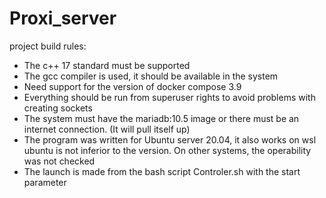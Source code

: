 # Proxi_server

project build rules:

* The c++ 17 standard must be supported
* The gcc compiler is used, it should be available in the system
* Need support for the version of docker compose 3.9
* Everything should be run from superuser rights to avoid problems with creating sockets
* The system must have the mariadb:10.5 image or there must be an internet connection. (It will pull itself up)
* The program was written for Ubuntu server 20.04, it also works on wsl ubuntu is not inferior to the version. On other systems, the operability was not checked
* The launch is made from the bash script Controler.sh with the start parameter
